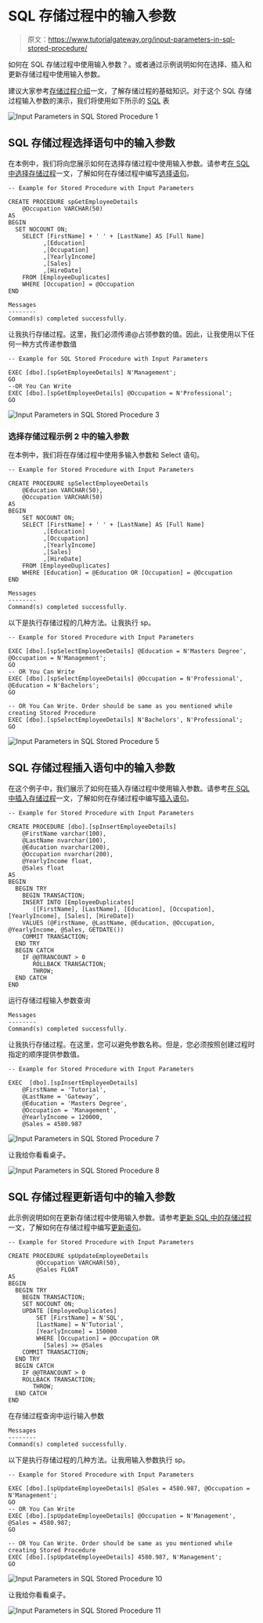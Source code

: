 # SQL 存储过程中的输入参数

> 原文：<https://www.tutorialgateway.org/input-parameters-in-sql-stored-procedure/>

如何在 SQL 存储过程中使用输入参数？。或者通过示例说明如何在选择、插入和更新存储过程中使用输入参数。

建议大家参考[存储过程介绍](https://www.tutorialgateway.org/stored-procedures-in-sql/)一文，了解存储过程的基础知识。对于这个 SQL 存储过程输入参数的演示，我们将使用如下所示的 [SQL](https://www.tutorialgateway.org/sql/) 表

![Input Parameters in SQL Stored Procedure 1](img/0a6909906dd4c9f600e3fe37d2f7d48b.png)

## SQL 存储过程选择语句中的输入参数

在本例中，我们将向您展示如何在选择存储过程中使用输入参数。请参考[在 SQL 中选择存储过程](https://www.tutorialgateway.org/select-stored-procedure-in-sql-server/)一文，了解如何在存储过程中编写[选择语句](https://www.tutorialgateway.org/sql-select-statement/)。

```
-- Example for Stored Procedure with Input Parameters

CREATE PROCEDURE spGetEmployeeDetails
	@Occupation VARCHAR(50)
AS
BEGIN
  SET NOCOUNT ON;
    SELECT [FirstName] + ' ' + [LastName] AS [Full Name]
          ,[Education]
          ,[Occupation]
          ,[YearlyIncome]
          ,[Sales]
          ,[HireDate]
    FROM [EmployeeDuplicates]
    WHERE [Occupation] = @Occupation
END
```

```
Messages
--------
Command(s) completed successfully.
```

让我执行存储过程。这里，我们必须传递@占领参数的值。因此，让我使用以下任何一种方式传递参数值

```
-- Example for SQL Stored Procedure with Input Parameters

EXEC [dbo].[spGetEmployeeDetails] N'Management';
GO
--OR You Can Write
EXEC [dbo].[spGetEmployeeDetails] @Occupation = N'Professional';
GO
```

![Input Parameters in SQL Stored Procedure 3](img/25d1e201ae82787a3ffd69446164899b.png)

### 选择存储过程示例 2 中的输入参数

在本例中，我们将在存储过程中使用多输入参数和 Select 语句。

```
-- Example for Stored Procedure with Input Parameters

CREATE PROCEDURE spSelectEmployeeDetails
	@Education VARCHAR(50),
	@Occupation VARCHAR(50)
AS
BEGIN
	SET NOCOUNT ON;
	SELECT [FirstName] + ' ' + [LastName] AS [Full Name]
          ,[Education]
          ,[Occupation]
          ,[YearlyIncome]
          ,[Sales]
          ,[HireDate]
	FROM [EmployeeDuplicates]
	WHERE [Education] = @Education OR [Occupation] = @Occupation
END
```

```
Messages
--------
Command(s) completed successfully.
```

以下是执行存储过程的几种方法。让我执行 sp。

```
-- Example for Stored Procedure with Input Parameters

EXEC [dbo].[spSelectEmployeeDetails] @Education = N'Masters Degree', @Occupation = N'Management';
GO
-- OR You Can Write
EXEC [dbo].[spSelectEmployeeDetails] @Occupation = N'Professional',  @Education = N'Bachelors';
GO

-- OR You Can Write. Order should be same as you mentioned while creating Stored Procedure
EXEC [dbo].[spSelectEmployeeDetails] N'Bachelors', N'Professional';
GO
```

![Input Parameters in SQL Stored Procedure 5](img/8a43e542b265b9b7c134b05e6164dce7.png)

## SQL 存储过程插入语句中的输入参数

在这个例子中，我们展示了如何在插入存储过程中使用输入参数。请参考[在 SQL 中插入存储过程](https://www.tutorialgateway.org/insert-stored-procedure-result-into-temporary-table-in-sql/)一文，了解如何在存储过程中编写[插入语句](https://www.tutorialgateway.org/sql-insert-statement/)。

```
-- Example for Stored Procedure with Input Parameters

CREATE PROCEDURE [dbo].[spInsertEmployeeDetails]
	@FirstName varchar(100),
	@LastName nvarchar(100),
	@Education nvarchar(200),
	@Occupation nvarchar(200),
	@YearlyIncome float,
	@Sales float
AS
BEGIN
  BEGIN TRY
    BEGIN TRANSACTION;
	INSERT INTO [EmployeeDuplicates]
	   ([FirstName], [LastName], [Education], [Occupation], [YearlyIncome], [Sales], [HireDate])
	VALUES (@FirstName, @LastName, @Education, @Occupation, @YearlyIncome, @Sales, GETDATE())
	COMMIT TRANSACTION;
  END TRY
  BEGIN CATCH
	IF @@TRANCOUNT > 0
	   ROLLBACK TRANSACTION;
	   THROW;
  END CATCH
END
```

运行存储过程输入参数查询

```
Messages
--------
Command(s) completed successfully.
```

让我执行存储过程。在这里，您可以避免参数名称。但是，您必须按照创建过程时指定的顺序提供参数值。

```
-- Example for Stored Procedure with Input Parameters

EXEC  [dbo].[spInsertEmployeeDetails]
	@FirstName = 'Tutorial',
	@LastName = 'Gateway',
	@Education = 'Masters Degree',
	@Occupation = 'Management',
	@YearlyIncome = 120000,
	@Sales = 4580.987
```

![Input Parameters in SQL Stored Procedure 7](img/23142833b96a361f445ba3b9b9d65c00.png)

让我给你看看桌子。

![Input Parameters in SQL Stored Procedure 8](img/bdceda7fc396bbe48f5ab843e52a01dc.png)

## SQL 存储过程更新语句中的输入参数

此示例说明如何在更新存储过程中使用输入参数。请参考[更新 SQL 中的存储过程](https://www.tutorialgateway.org/update-stored-procedure-in-sql-server/)一文，了解如何在存储过程中编写[更新语句](https://www.tutorialgateway.org/sql-update-statement/)。

```
-- Example for Stored Procedure with Input Parameters

CREATE PROCEDURE spUpdateEmployeeDetails
        @Occupation VARCHAR(50),
		@Sales FLOAT
AS
BEGIN
  BEGIN TRY
    BEGIN TRANSACTION;
	SET NOCOUNT ON;
	UPDATE [EmployeeDuplicates] 
	    SET [FirstName] = N'SQL',
		[LastName] = N'Tutorial',
		[YearlyIncome] = 150000
	    WHERE [Occupation] = @Occupation OR 
		  [Sales] >= @Sales	 
	COMMIT TRANSACTION;
  END TRY
  BEGIN CATCH
    IF @@TRANCOUNT > 0
    ROLLBACK TRANSACTION;
	   THROW;
  END CATCH
END
```

在存储过程查询中运行输入参数

```
Messages
--------
Command(s) completed successfully.
```

以下是执行存储过程的几种方法。让我用输入参数执行 sp。

```
-- Example for Stored Procedure with Input Parameters

EXEC [dbo].[spUpdateEmployeeDetails] @Sales = 4580.987, @Occupation = N'Management';
GO
-- OR You Can Write
EXEC [dbo].[spUpdateEmployeeDetails] @Occupation = N'Management',  @Sales = 4580.987;
GO

-- OR You Can Write. Order should be same as you mentioned while creating Stored Procedure
EXEC [dbo].[spUpdateEmployeeDetails] 4580.987, N'Management';
GO
```

![Input Parameters in SQL Stored Procedure 10](img/538d2e93bd8054a2619597e3af1ea90e.png)

让我给你看看桌子。

![Input Parameters in SQL Stored Procedure 11](img/80ecf303acbe417ee531e862b0d7d960.png)